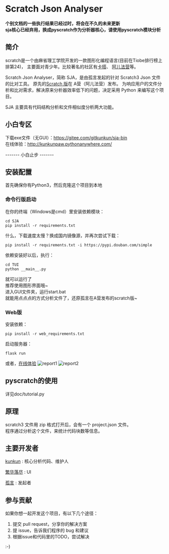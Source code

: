 # Scratch Json Analyser
**个别文档的一些执行结果已经过时，将会在不久的未来更新**  
**sja核心已经弃用，换成pyscratch作为分析器核心，请使用pyscratch模块分析**
## 简介

scratch是一个由麻省理工学院开发的一款图形化编程语言(目前在Tiobe排行榜上排第24)，
主要面对青少年。比较著名的社区有[卡搭](https://kada.163.com/)、
[阿儿法营](http://aerfaying.com/)等。

Scratch Json Analyser，简称 SJA，是由孤言发起的针对 Scratch3 Json 文件的比对工具。
原先的[Scratch 版](https://www.aerfaying.com/Projects/512945)在 A营（阿儿法营）发布。
为响应用户的文件分析和比对需求，解决原来分析器效率低下的问题，决定采用 Python 来编写这个项目。  

SJA 主要具有代码结构分析和文件相似度分析两大功能。  

## 小白专区
下载exe文件（无GUI）：https://gitee.com/gitkunkun/sja-bin  
在线体验：http://kunkunpaw.pythonanywhere.com/  

------- 小白止步 -------

## 安装配置
首先确保你有Python3，然后克隆这个项目到本地
### 命令行版启动
在你的终端（Windows是cmd）里安装依赖模块：  
```shell
cd SJA
pip install -r requirements.txt
```
什么，下载速度太慢？换成国内镜像源，并再次尝试下载：
```shell
pip install -r requirements.txt -i https://pypi.douban.com/simple
```
依赖安装好以后，执行：  
```shell
cd TUI
python __main__.py
```
就可以运行了  
推荐使用图形界面哦~  
进入GUI文件夹，运行start.bat  
就能用点点点的方式分析文件了，还原孤言在A营发布的scratch版~  
### Web版
安装依赖：
```
pip install -r web_requirements.txt
```
启动服务器：
```
flask run
```
或者，[在线体验](http://kunkunpaw.pythonanywhere.com/)
![report1](./doc/report1.png)
![report2](./doc/report2.png)

## pyscratch的使用
详见doc/tutorial.py
    

## 原理

scratch3 文件用 zip 格式打开后，会有一个 project.json 文件。  
程序通过分析这个文件，来统计代码块数等信息。

## 主要开发者

[kunkun](https://github.com/kunkunhub) : 核心分析代码、维护人

[繁华落尽](https://gitee.com/sun-cheng) : UI

[孤言](https://github.com/GuYan1024) : 发起者

## 参与贡献

如果你想一起开发这个项目，有以下几个途径：

1. 提交 pull request，分享你的解决方案
2. 提 issue，告诉我们程序的 bug 和建议
3. 根据issue和代码里的TODO，尝试解决

:-)

